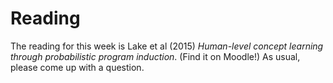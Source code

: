 # Reading

The reading for this week is Lake et al (2015) 
_Human-level concept learning through probabilistic program induction_. 
(Find it on Moodle!)
As usual, please come up with a question.